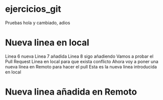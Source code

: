 # ejercicios_git
Pruebas
hola
y cambiado, adios
# Nueva linea en local
Linea 6 nueva
Linea 7 añadida
Linea 8 sigo añadiendo
Vamos a probar el Pull Request
Linea en local para que exista conflicto
Ahora voy a poner una nueva línea en Remoto para hacer el pull
Esta es la nueva linea introducida en local
# Nueva linea añadida en Remoto 
